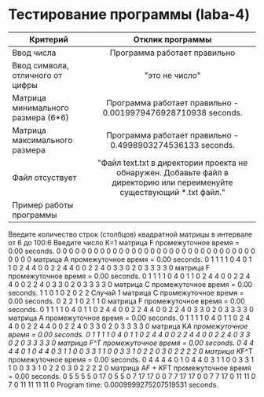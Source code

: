 # Тестирование программы (laba-4)
| Критерий | Отклик программы | 
| ------------- |:------------------:| 
| Ввод числа | Программа работает правильно   | 
| Ввод символа, отличного от цифры| "это не число" |
| Матрица минимального размера (6*6) | Программа работает правильно - 0.0019979476928710938 seconds.| 
| Матрица максимального размера | Программа работает правильно - 0.4998903274536133 seconds.| 
| Файл отсуствует | "Файл text.txt в директории проекта не обнаружен. Добавьте файл в директорию или переименуйте существующий *.txt файл." |
| Пример работы программы |

Введите количество строк (столбцов) квадратной матрицы в интервале от 6 до 100:6
Введите число К=1
матрица F промежуточное время = 0.00 seconds.
    0     0     0     0     0     0 
    0     0     0     0     0     0 
    0     0     0     0     0     0 
    0     0     0     0     0     0 
    0     0     0     0     0     0 
    0     0     0     0     0     0 
матрица A промежуточное время = 0.00 seconds.
    0     1     1     1     1     0 
    4     0     1     1     0     2 
    4     4     0     0     2     2 
    4     4     0     0     2     2 
    4     0     3     3     0     2 
    0     3     3     3     3     0 
матрица F промежуточное время = 0.00 seconds.
    0     1     1     1     1     0 
    4     0     1     1     0     2 
    4     4     0     0     2     2 
    4     4     0     0     2     2 
    4     0     3     3     0     2 
    0     3     3     3     3     0 
матрица C промежуточное время = 0.00 seconds.
    1     1     0 
    1     0     2 
    0     2     2 
Случай 1
матрица C промежуточное время = 0.00 seconds.
    0     2     2 
    1     0     2 
    1     1     0 
матрица F промежуточное время = 0.00 seconds.
    0     1     1     1     1     0 
    4     0     1     1     0     2 
    4     4     0     0     2     2 
    4     4     0     0     2     2 
    4     0     3     3     0     2 
    0     3     3     3     3     0 
матрица A промежуточное время = 0.00 seconds.
    0     1     1     1     1     0 
    4     0     1     1     0     2 
    4     4     0     0     2     2 
    4     4     0     0     2     2 
    4     0     3     3     0     2 
    0     3     3     3     3     0 
матрица K*A промежуточное время = 0.00 seconds.
    0     1     1     1     1     0 
    4     0     1     1     0     2 
    4     4     0     0     2     2 
    4     4     0     0     2     2 
    4     0     3     3     0     2 
    0     3     3     3     3     0 
матрица F^T промежуточное время = 0.00 seconds.
    0     4     4     4     4     0 
    1     0     4     4     0     3 
    1     1     0     0     3     3 
    1     1     0     0     3     3 
    1     0     2     2     0     3 
    0     2     2     2     2     0 
матрица K*F^T промежуточное время = 0.00 seconds.
    0     4     4     4     4     0 
    1     0     4     4     0     3 
    1     1     0     0     3     3 
    1     1     0     0     3     3 
    1     0     2     2     0     3 
    0     2     2     2     2     0 
матрица A*F + K*FT промежуточное время = 0.00 seconds.
    0     5     5     5     5     0 
   17     0     5     5     0     7 
   17    17     0     0     7     7 
   17    17     0     0     7     7 
   17     0    11    11     0     7 
    0    11    11    11    11     0 
Program time: 0.0009999275207519531 seconds. 
                                                            

  
